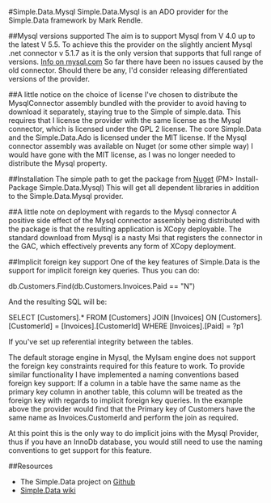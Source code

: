 #Simple.Data.Mysql
Simple.Data.Mysql is an ADO provider for the Simple.Data framework by Mark Rendle.

##Mysql versions supported
The aim is to support Mysql from V 4.0 up to the latest V 5.5.
To achieve this the provider on the slightly ancient Mysql .net connector v 5.1.7 as it is the only version that supports that full range of versions. [Info on mysql.com](http://dev.mysql.com/doc/refman/5.5/en/connector-net-versions.html)
So far there have been no issues caused by the old connector. Should there be any, I'd consider releasing differentiated versions of the provider.

##A little notice on the choice of license 
I've chosen to distribute the MysqlConnector assembly bundled with the provider to avoid having to download it separately, staying true to the Simple of simple.data. This requires that I license the provider with the same license as the Mysql connector, which is licensed under the GPL 2 license.
The core Simple.Data and the Simple.Data.Ado is licensed under the MIT license.  If the Mysql connector assembly was available on Nuget (or some other simple way) I would have gone with the MIT license, as I was no longer needed to distribute the Mysql property. 

##Installation
The simple path to get the package from [Nuget](http://nuget.org/List/Packages/Simple.Data.Mysql) 
(PM> Install-Package Simple.Data.Mysql)
This will get all dependent libraries in addition to the Simple.Data.Mysql provider.

##A little note on deployment with regards to the Mysql connector
A positive side effect of the Mysql connector assembly being distributed with the package is that the resulting application is XCopy deployable.  The standard download from Mysql is a nasty Msi that registers the connector in the GAC, which effectively prevents any form of XCopy deployment.

##Implicit foreign key support
One of the key features of Simple.Data is the support for implicit foreign key queries. 
Thus you can do:

db.Customers.Find(db.Customers.Invoices.Paid == "N")

And the resulting SQL will be:

SELECT [Customers].* FROM [Customers] 
JOIN [Invoices] ON [Customers].[CustomerId] = [Invoices].[CustomerId] 
WHERE [Invoices].[Paid] = ?p1

If you've set up referential integrity between the tables.

The default storage engine in Mysql, the MyIsam engine does not support the foreign key constraints required for this feature to work.
To provide similar functionality I have implemented a naming conventions based foreign key support:
If a column in a table have the same name as the primary key column in another table, this column will be treated as the foreign key with regards to implicit foreign key queries. 
In the example above the provider would find that the Primary key of Customers have the same name as Invoices.CustomerId and perform the join as required.

At this point this is the only way to do implicit joins with the Mysql Provider, thus if you have an InnoDb database, you would still need to use the naming conventions to get support for this feature.

##Resources
* The Simple.Data project on [Github](http://github.com/markrendle/Simple.Data)
* [Simple.Data wiki](http://github.com/markrendle/Simple.Data/wiki/Getting-started)
